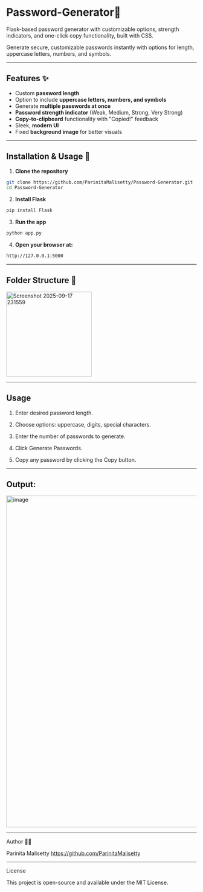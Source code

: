 # Password-Generator🔐
Flask-based password generator with customizable options, strength indicators, and one-click copy functionality, built with CSS.

Generate secure, customizable passwords instantly with options for length, uppercase letters, numbers, and symbols.  

---

## Features ✨
- Custom **password length**
- Option to include **uppercase letters, numbers, and symbols**
- Generate **multiple passwords at once**
- **Password strength indicator** (Weak, Medium, Strong, Very Strong)
- **Copy-to-clipboard** functionality with "Copied!" feedback
- Sleek, **modern UI** 
- Fixed **background image** for better visuals  

---

## Installation & Usage 🚀

1. **Clone the repository**
```bash
git clone https://github.com/ParinitaMalisetty/Password-Generator.git
cd Password-Generator
```
2. **Install Flask**
```bash
pip install Flask

```
3. **Run the app**
```bash
python app.py

```
4. **Open your browser at:**
```bash
http://127.0.0.1:5000
```

---

## Folder Structure 📂
<img width="226" height="224" alt="Screenshot 2025-09-17 231559" src="https://github.com/user-attachments/assets/bdfbfc46-c681-45b5-997c-8bc32a09f34d" />

---

## Usage

1. Enter desired password length.

2. Choose options: uppercase, digits, special characters.

3. Enter the number of passwords to generate.

4. Click Generate Passwords.

5. Copy any password by clicking the Copy button.

---

## Output:

<img width="1919" height="876" alt="image" src="https://github.com/user-attachments/assets/ceba6691-0b77-4bb4-a18c-2eb1f31da4cf" />


---

Author 👩‍💻

Parinita Malisetty
https://github.com/ParinitaMalisetty

---


License

This project is open-source and available under the MIT License.
